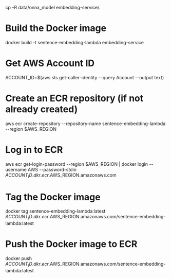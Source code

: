 cp -R data/onnx_model embedding-service/.

# Build the Docker image
docker build -t sentence-embedding-lambda embedding-service

# Get AWS Account ID
ACCOUNT_ID=$(aws sts get-caller-identity --query Account --output text)

# Create an ECR repository (if not already created)
aws ecr create-repository --repository-name sentence-embedding-lambda --region $AWS_REGION

# Log in to ECR
aws ecr get-login-password --region $AWS_REGION | docker login --username AWS --password-stdin $ACCOUNT_ID.dkr.ecr.$AWS_REGION.amazonaws.com

# Tag the Docker image
docker tag sentence-embedding-lambda:latest $ACCOUNT_ID.dkr.ecr.$AWS_REGION.amazonaws.com/sentence-embedding-lambda:latest

# Push the Docker image to ECR
docker push $ACCOUNT_ID.dkr.ecr.$AWS_REGION.amazonaws.com/sentence-embedding-lambda:latest
